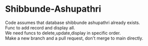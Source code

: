 # Shibbunde-Ashupathri
Code assumes that database shibbunde ashupathri already exists.\
Func to add record and display all.\
We need funcs to delete,update,display in specific order.\
Make a new branch and a pull request, don't merge to main directly.
